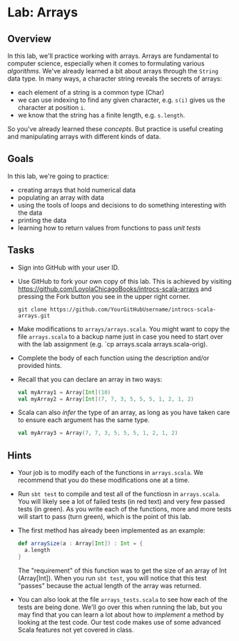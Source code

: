 Lab: Arrays
===========

Overview
--------

In this lab, we'll practice working with arrays. Arrays are fundamental
to computer science, especially when it comes to formulating various
*algorithms*. We've already learned a bit about arrays through the
`String` data type. In many ways, a character string reveals the secrets
of arrays:

-   each element of a string is a common type (Char)
-   we can use indexing to find any given character, e.g. `s(i)` gives
    us the character at position `i`.
-   we know that the string has a finite length, e.g. `s.length`.

So you've already learned these *concepts*. But practice is useful
creating and manipulating arrays with different kinds of data.

Goals
-----

In this lab, we're going to practice:

-   creating arrays that hold numerical data
-   populating an array with data
-   using the tools of loops and decisions to do something interesting
    with the data
-   printing the data
-   learning how to return values from functions to pass *unit tests*

Tasks
-----

-   Sign into GitHub with your user ID.

-   Use GitHub to fork your own copy of this lab. This is achieved by visiting 
    https://github.com/LoyolaChicagoBooks/introcs-scala-arrays and pressing the
    Fork button you see in the upper right corner.

    ```
    git clone https://github.com/YourGitHubUsername/introcs-scala-arrays.git
    ```

-   Make modifications to `arrays/arrays.scala`. You might want to copy the
    file `arrays.scala` to a backup name just in case you need to start over
    with the lab assignment (e.g. `cp arrays.scala arrays.scala-orig).

-   Complete the body of each function using the description and/or provided
    hints.

-   Recall that you can declare an array in two ways:

    ```scala
    val myArray1 = Array[Int](10)
    val myArray2 = Array[Int](7, 7, 3, 5, 5, 5, 1, 2, 1, 2)
    ```

-   Scala can also *infer* the type of an array, as long as you have taken 
    care to ensure each argument has the same type.

    ```scala
    val myArray3 = Array(7, 7, 3, 5, 5, 5, 1, 2, 1, 2)
    ```

Hints
-------

-   Your job is to modify each of the functions in `arrays.scala`. We recommend
    that you do these modifications one at a time.

-   Run `sbt test` to compile and test all of the functiosn in `arrays.scala`. You
    will likely see a lot of failed tests (in red text) and very few passed tests (in green).
    As you write each of the functions, more and more tests will start to pass (turn green), which
    is the point of this lab.

-   The first method has already been implemented as an example:

    ```scala
    def arraySize(a : Array[Int]) : Int = {
      a.length
    }
    ```

    The "requirement" of this function was to get the size of an array of Int (Array[Int]). When
    you run `sbt test`, you will notice that this test "passes" because the actual length
    of the array was returned.

-   You can also look at the file `arrays_tests.scala` to see how each of the tests are 
    being done. We'll go over this when running the lab, but you may find that you can learn
    a lot about how to *implement* a method by looking at the test code. Our test code
    makes use of some advanced Scala features not yet covered in class.



